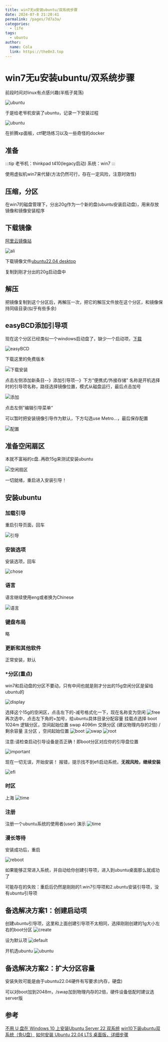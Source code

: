 ```yaml
---
title: win7无u安装ubuntu/双系统步骤
date: 2024-07-8 21:20:41
permalink: /pages/7d7a3a/
categories:
  - life
tags:
  - ubuntu
author: 
  name: Cola
  link: https://the0n3.top
---
```

# win7无u安装ubuntu/双系统步骤

前段时间对linux有点感兴趣(半瓶子晃荡)

![ubuntu](https://the0n3.top/medias/ubuntu-install/00.png)

于是给老爷机安装了ubuntu，记录一下安装过程

![ubuntu](https://the0n3.top/medias/ubuntu-install/0.png)

在折腾xp面板，ctf靶场练习以及一些奇怪的docker

## 准备

:::tip
老爷机：thinkpad t410(legacy启动)
系统：win7
:::

使用虚拟机win7来代替(方法仍然可行，存在一定风险，注意时效性)

## 压缩，分区

在win7的磁盘管理下，分出20g作为一个新的盘(ubuntu安装启动盘)，用来存放镜像和镜像安装程序

## 下载镜像

[阿里云镜像站](https://developer.aliyun.com/mirror/)

![ali](https://the0n3.top/medias/ubuntu-install/1.png)

下载镜像文件[ubuntu22.04 desktop](https://mirrors.aliyun.com/ubuntu-releases/jammy/ubuntu-22.04.4-desktop-amd64.iso)

复制到刚才分出的20g启动盘中


## 解压

把镜像复制到这个分区后，再解压一次，把它的解压文件放在这个分区，和镜像保持同级目录(似乎有些多余)

## easyBCD添加引导项

现在这个分区已经类似一个windows启动盘了，缺少一个启动项，[下载](https://neosmart.net/EasyBCD/)

![easyBCD](https://the0n3.top/medias/ubuntu-install/3.png)

下载这里的免费版本

![下载安装](https://the0n3.top/medias/ubuntu-install/4.png)

点击左侧添加新条目--》添加引导项--》下方“便携式/外接存储” 名称是开机选择时的引导项名称，路径选择镜像位置，模式从磁盘运行，最后点击加号

![添加](https://the0n3.top/medias/ubuntu-install/5.png)

点击左侧”编辑引导菜单“

可以暂时把安装镜像引导作为默认，下方勾选use Metro...，最后保存配置

![配置](https://the0n3.top/medias/ubuntu-install/6.png)

## 准备空闲扇区

本就不富裕的c盘..再砍15g来测试安装ubuntu

![空闲扇区](https://the0n3.top/medias/ubuntu-install/7.png)

一切就绪，重启进入安装引导！

## 安装ubuntu

### 加载引导


重启引导页面，回车

![引导](https://the0n3.top/medias/ubuntu-install/8.png)


### 安装选项

安装选项，回车

![chose](https://the0n3.top/medias/ubuntu-install/9.png)
 ### 语言

语言继续使用eng或者换为Chinese

![语言](https://the0n3.top/medias/ubuntu-install/10.png)

 ### 键盘布局

略

### 更新和其他软件

正常安装，默认

### *分区(重点)

win7和启动盘的分区不要动，只有中间也就是刚才分出的15g空闲分区是留给ubuntu的

![display](https://the0n3.top/medias/ubuntu-install/11.png)

选择这个15g的空闲区，点击左下的-减号格式化一下，现在名称变为空闲
![free](https://the0n3.top/medias/ubuntu-install/12.png)
再次选中，点击左下角的+加号，给ubuntu具体目录分配容量
挂载点选择
boot  1024m    逻辑分区，空间起始位置
swap  4096m    交换分区  (建议物理内存的2倍)
/     剩余容量  主分区 ，空间起始位置
![boot](https://the0n3.top/medias/ubuntu-install/boot.png)
![swap](https://the0n3.top/medias/ubuntu-install/swap.png)
![root](https://the0n3.top/medias/ubuntu-install/root.png)

注意:请检查启动引导设备是否正确！即boot分区对应你的引导盘位置

![important](https://the0n3.top/medias/ubuntu-install/important.png)

现在一切无误，开始安装！
报错，提示找不到efi启动系统，**无视风险，继续安装**

![efi](https://the0n3.top/medias/ubuntu-install/efi.png)

### 时区

上海
![time](https://the0n3.top/medias/ubuntu-install/13.png)
### 注册

注册一个ubuntu系统的使用者(user)
演示
![time](https://the0n3.top/medias/ubuntu-install/14.png)
### 漫长等待

安装成功后，重启

![reboot](https://the0n3.top/medias/ubuntu-install/15.png)

如果能够正常进入系统，并自动给你创建引导项，进入到ubuntu桌面那么就成功了

可能存在的失败：重启后仍然是刚刚的1.win7引导项和2.ubuntu安装引导项，没有ubuntu引导项


## 备选解决方案1：创建启动项

创建ubuntu引导项，这里和上面创建引导项不太相同，选择刚刚创建的1g大小左右的boot分区
![create](https://the0n3.top/medias/ubuntu-install/16.png)

设为默认项
![default](https://the0n3.top/medias/ubuntu-install/17.png)

开机选ubuntu
![ubuntu](https://the0n3.top/medias/ubuntu-install/18.png)

## 备选解决方案2：扩大分区容量

安装失败可能是由于ubuntu22.04硬件有写要求(内存，硬盘)

可以对boot加到2048m，/swap加到物理内存的2倍，硬件设备低配时建议选server版

## 参考

[不用 U 盘在 Windows 10 上安装Ubuntu Server 22 双系统](https://www.owenyoung.com/blog/windows-10-ubuntu-22-dual-system-without-usb-flash-drive/)
[win10下装ubuntu双系统（免U盘）](https://cloud.tencent.com/developer/article/1752558)
[如何安装 Ubuntu 22.04 LTS 桌面版，详细步骤](https://www.sysgeek.cn/install-ubuntu-22-04-lts/)